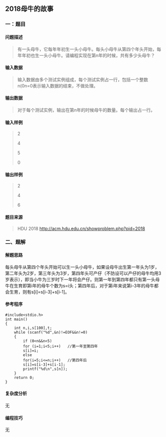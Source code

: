 ## 2018母牛的故事

### 一：题目 

#### 问题描述

> 有一头母牛，它每年年初生一头小母牛。每头小母牛从第四个年头开始，每年年初也生一头小母牛。请编程实现在第n年的时候，共有多少头母牛？

#### 输入数据

> 输入数据由多个测试实例组成，每个测试实例占一行，包括一个整数n(0n=0表示输入数据的结束，不做处理。

#### 输出数据

> 对于每个测试实例，输出在第n年的时候母牛的数量。每个输出占一行。

#### 输入样例

> 2
>
> 4
>
> 5
>
> 0

#### 输出样例

> 2
>
> 4
>
> 6

#### 题目来源

> HDU 2018 http://acm.hdu.edu.cn/showproblem.php?pid=2018

### 二、题解

#### 解题思路

每头母牛从第四个年头开始可以生一头小母牛，如果设母牛出生第一年头为1岁，第二年头为2岁，第三年头为3岁，第四年头可产仔（不防设可以产仔的母牛均用3岁表示），即当小牛为三岁时下一年将会产仔。则第一年到第四年都只有第一头母牛在生育即第i年的母牛个数为s=i头；第四年后，对于第i年来说第i-3年的母牛都会生育，则有s[i]=s[i-3]+s[i-1]。

#### 参考程序

```
#include<stdio.h>
int main()
{
    int n,i,s[100],t;       
    while (scanf("%d",&n)!=EOF&&n!=0)
    {
        if (0<n&&n<5)
        for (i=1;i<5;i++)   //第一年至第四年
        s[i]=i;
        else 
        for(i=5;i<=n;i++)   //第四年后
        s[i]=s[i-3]+s[i-1];
        printf("%d\n",s[n]);
    }
    return 0;
}
```

#### 复杂度分析

无

#### 编程技巧

无